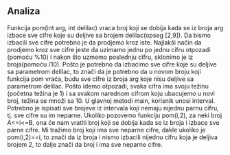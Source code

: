 ## Analiza

Funkcija pom(int arg, int delilac) vraca broj koji se dobija kada se iz broja arg izbace sve cifre koje su deljive sa brojem delilac(opseg [2,9]). Da bismo izbacili sve cifre potrebno je da prodjemo kroz iste. Najlakši način da prodjemo kroz sve cifre jeste da uzimamo jednu po jednu cifru otpozadi (pomoću %10) i nakon što uzmemo poslednju cifru, sklonimo je iz broja(pomoću /10). Pošto je potrebno da izbacimo sve cifre koje su deljive sa parametrom delilac, to znači da je potrebno da u novom broju koji funkcija pom vraća, budu sve cifre iz broja arg koje nisu deljive sa parametrom delilac. Pošto idemo otpozadi, svaka cifra ima svoju težinu (početna težina je 1) i sa svakom narednom cifrom koju ubacujemo u novi broj, težina se množi sa 10.
U glavnoj metodi main, korisnik unosi interval. Potrebno je ispisati sve brojeve iz intervala koji nemaju nijednu parnu cifru, tj. sve cifre su im neparne. Ukoliko pozovemo funkciju pom(i,2), za neki broj A<=i<=B, ona će nam vratiti broj koji se dobija kada se iz broja i izbace sve parne cifre. Mi tražimo broj koji ima sve neparne cifre, dakle ukoliko je pom(i,2)==i, to znači da iz broja i nismo izbacili nijednu cifru koja je deljiva brojem 2, to dalje znači da broj i ima sve neparne cifre.
